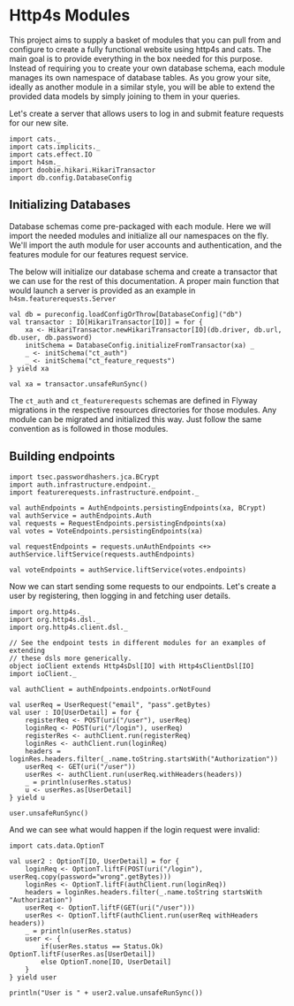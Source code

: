 Http4s Modules
===

This project aims to supply a basket of modules that you can pull from and configure to create a fully functional website using http4s and cats. The main goal is to provide everything in the box needed for this purpose. Instead of requiring you to create your own database schema, each module manages its own namespace of database tables. As you grow your site, ideally as another module in a similar style, you will be able to extend the provided data models by simply joining to them in your queries.

Let's create a server that allows users to log in and submit feature requests for our new site.

```tut:silent
import cats._
import cats.implicits._
import cats.effect.IO
import h4sm._
import doobie.hikari.HikariTransactor
import db.config.DatabaseConfig
```

Initializing Databases
---

Database schemas come pre-packaged with each module. Here we will import the needed modules and initialize all our namespaces on the fly. We'll import the auth module for user accounts and authentication, and the features module for our features request service.

The below will initialize our database schema and create a transactor that we can use for the rest of this documentation. A proper main function that would launch a server is provided as an example in `h4sm.featurerequests.Server`

```tut
val db = pureconfig.loadConfigOrThrow[DatabaseConfig]("db")
val transactor : IO[HikariTransactor[IO]] = for {
	xa <- HikariTransactor.newHikariTransactor[IO](db.driver, db.url, db.user, db.password)
	initSchema = DatabaseConfig.initializeFromTransactor(xa) _
	_ <- initSchema("ct_auth")
	_ <- initSchema("ct_feature_requests")
} yield xa 

val xa = transactor.unsafeRunSync()
```

The `ct_auth` and `ct_featurerequests` schemas are defined in Flyway migrations in the respective resources directories for those modules. Any module can be migrated and initialized this way. Just follow the same convention as is followed in those modules.

Building endpoints
--

```tut
import tsec.passwordhashers.jca.BCrypt
import auth.infrastructure.endpoint._
import featurerequests.infrastructure.endpoint._

val authEndpoints = AuthEndpoints.persistingEndpoints(xa, BCrypt)
val authService = authEndpoints.Auth
val requests = RequestEndpoints.persistingEndpoints(xa)
val votes = VoteEndpoints.persistingEndpoints(xa)

val requestEndpoints = requests.unAuthEndpoints <+> authService.liftService(requests.authEndpoints)

val voteEndpoints = authService.liftService(votes.endpoints)
```

Now we can start sending some requests to our endpoints. Let's create a user by registering, then logging in and fetching user details.

```tut
import org.http4s._
import org.http4s.dsl._
import org.http4s.client.dsl._

// See the endpoint tests in different modules for an examples of extending 
// these dsls more generically.
object ioClient extends Http4sDsl[IO] with Http4sClientDsl[IO]
import ioClient._

val authClient = authEndpoints.endpoints.orNotFound

val userReq = UserRequest("email", "pass".getBytes)
val user : IO[UserDetail] = for {
	registerReq <- POST(uri("/user"), userReq)
	loginReq <- POST(uri("/login"), userReq)
	registerRes <- authClient.run(registerReq)
	loginRes <- authClient.run(loginReq)
	headers = loginRes.headers.filter(_.name.toString.startsWith("Authorization"))
	userReq <- GET(uri("/user"))
	userRes <- authClient.run(userReq.withHeaders(headers))
	_ = println(userRes.status)
	u <- userRes.as[UserDetail]
} yield u

user.unsafeRunSync()
```

And we can see what would happen if the login request were invalid:

```tut
import cats.data.OptionT

val user2 : OptionT[IO, UserDetail] = for {
	loginReq <- OptionT.liftF(POST(uri("/login"), userReq.copy(password="wrong".getBytes)))
	loginRes <- OptionT.liftF(authClient.run(loginReq))
	headers = loginRes.headers.filter(_.name.toString startsWith "Authorization")
	userReq <- OptionT.liftF(GET(uri("/user")))
	userRes <- OptionT.liftF(authClient.run(userReq withHeaders headers))
	_ = println(userRes.status)
	user <- {
		if(userRes.status == Status.Ok) OptionT.liftF(userRes.as[UserDetail]) 
		else OptionT.none[IO, UserDetail]
	}
} yield user

println("User is " + user2.value.unsafeRunSync())
```
